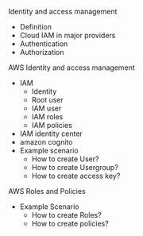 Identity and access management
 * Definition
 * Cloud IAM in major providers
 * Authentication
 * Authorization

AWS Identity and access management
 * IAM
   * Identity
   * Root user
   * IAM user
   * IAM roles
   * IAM policies
 * IAM identity center
 * amazon cognito
 * Example scenario
   * How to create User?
   * How to create Usergroup?
   * How to create access key?

AWS Roles and Policies 
  * Example Scenario
    * How to create Roles?
    * How to create policies?
